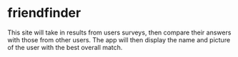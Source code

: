 # friendfinder
This site will take in results from users surveys, then compare their answers with those from other users. The app will then display the name and picture of the user with the best overall match.

